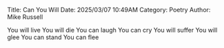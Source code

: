 Title: Can You Will
Date: 2025/03/07 10:49AM
Category: Poetry
Author: Mike Russell

You will live
You will die
You can laugh
You can cry
You will suffer
You will glee
You can stand
You can flee
